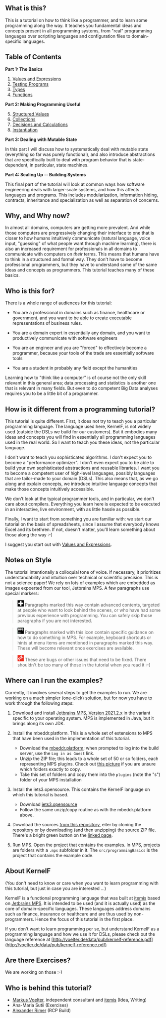 ## What is this?

This is a tutorial on how to think like a programmer, and to learn some
programming along the way. It teaches you fundamental ideas and concepts
present in all programming systems, from "real" programming languages
over scripting languages and configuration files to domain-specific
languages.


## Table of Contents



**Part 1: The Basics**

1. [Values and Expressions](doc/chapter01_values/index.md)
2. [Testing Programs](doc/chapter02_testing/index.md)
3. [Types](doc/chapter03_types/index.md)
4. [Functions](doc/chapter04_functions/index.md)

**Part 2: Making Programming Useful**

5. [Structured Values](doc/chapter05_structured/index.md)
6. [Collections](doc/chapter06_collections/index.md)
7. [Decisions and Calculations](doc/chapter07_decAndCalc/index.md)
8. [Instantiation](doc/chapter08_instantiation/index.md)

**Part 3: Dealing with Mutable State**

In this part I will discuss how to systematically deal with mutable state (everything so far was purely functional), and also introduce abstractions that are specifically built to deal with program behavior that is state-dependent, in particular, state machines.

**Part 4: Scaling Up -- Building Systems**

This final part of the tutorial will look at common ways how software engineering deals with larger-scale systems, and how this affects languages and programs. This includes modularization, information hiding, contracts, inheritance and specialization as well as separation of concerns. 




## Why, and Why now?

In almost all domains, computers are getting more prevalent. And while
those computers are progressively changing their interface to one that
is closer to how humans intuitively communicate (natural language, voice
input, "guessing" of what people want through machine learning), there
is also an increased requirement for professionals in all domains to
communicate with computers on _their_ terms. This means that humans have
to think in a structured and formal way. They don't have to become
professional programmers, but they have to understand some of the same
ideas and concepts as programmers. This tutorial teaches many of these
basics. 

## Who is this for?

There is a whole range of audiences for this tutorial:

* You are a professional in domains such as finance, healthcare or government, and
  you want to be able to create executable representations of business rules.
  
* You are a domain expert in essentially any domain, and you want to productively
  communicate with software engineers
  
* You are an engineer and you are "forced" to effectively become a programmer,
  because your tools of the trade are essentially software tools  

* You are a student in probably any field except the humanities

Learning how to "think like a computer" is of course not the only skill
relevant in this general area; data processing and statistics is another
one that is relevant in many fields. But even to do competent Big Data
analyses requires you to be a little bit of a programmer.


## How is it different from a programming tutorial?

This tutorial is quite different. First, it does not try to teach you a
particular programming language. The language used here, KernelF, is not
widely used (outside the DSLs we build for our customers). But it
embodies many ideas and concepts you will find in essentially all
programming languages used in the real world. So I want to teach you
these ideas, not the particular language.

I don't want to teach you sophisticated algorithms. I don't expect you
to become a "performance optimizer". I don't even expect you to be able
to build your own sophisticated abstractions and reusable libraries. I
want you to become a competent user of high-level languages, possibly
languages that are tailor-made to your domain (DSLs). This also means that,
as we go along and explain concepts, we introduce intuitive language 
concepts that make those concepts intuitively accessible. 

We don't look at the typical programmer tools, and in particular, we
don't care about compilers. Everything you learn here is expected to be
executed in an interactive, live environment, with as little hassle as
possible.

Finally, I want to start from something you are familiar with: we start
our tutorial on the basis of spreadsheets, since I assume that everybody
knows Excel and its brethren. If not, doesn't matter, you'll learn 
something about those along the way :-)

I suggest you start out with [Values and Expressions](doc/chapter01_values/index.md).


## Notes on Style

The tutorial intentionally a colloquial tone of voice. If necessary, it prioritizes
understandability and intuition over technical or scientific precision. This is not
a science paper! We rely on lots of examples which are embedded as images expoerted
from our tool, Jetbrains MPS. A few paragraphs use special markers:


> ![](doc/plus.png) Paragraphs marked this way contain advanced contents, targeted
> at people who want to look behind the scenes, or who have had some previous experience
> with programming. You can safely skip those paragraphs if you are not interested.


> ![](doc/mps.png) Paragraphs marked with this icon contain specific guidance on how
> to do something in MPS. For example, keyboard shortcuts or hints at menu items are
> mentioned in paragraphs marked this way. These will become relevant once exercises
> are available.

> ![](doc/fix.png) These are bugs or other issues that need to be fixed. There shouldn't be too many of those in the tutorial when you read it :-)



## Where can I run the examples?

Currently, it involves several steps to get the examples to run. We are working
on a much simpler (one-click) solution, but for now you have to work through the
following steps:

1. Download and install [Jetbrains MPS, Version 2021.2.x](https://www.jetbrains.com/mps/download) in the variant specific to your operating system. MPS is implemented in Java, but it brings along its own JDK.

2. Install the mbeddr.platform. This is a whole set of extensions to MPS that
have been used in the implementation of this tutorial. 
    - Download the [mbeddr.platform](https://build.mbeddr.com/repository/downloadAll/Mbeddr2_Mbeddr_Gradle_platform/.lastSuccessful/artifacts.zip); when prompted to log into the build server, use the `Log in as Guest` link.
    - Unzip the ZIP file; this leads to a whole set of 50 or so folders, each 
      representing MPS plugins. Check out [this picture](unzipOnMac.png) if 
      you are unsure which folders exactly to copy.
    - Take this set of folders and copy them into the `plugins` (note the "s")
      folder of your MPS installation

3. Install the iets3.opensource. This contains the KernelF language on which this
   tutorial is based. 
    - Download [iets3.opensource](https://build.mbeddr.com/repository/downloadAll/Iets3_BuildOrgIets3core/.lastSuccessful/artifacts.zip)
    - Follow the same unzip/copy routine as with the mbeddr.platform above.

4. Download the sources [from this repository](https://github.com/markusvoelter/ProgrammingBasics), eiter by cloning the 
   repository or by downloading (and then unzipping) the source ZIP file.
   There's a bright green button on the [linked page](https://github.com/markusvoelter/ProgrammingBasics).
   
5. Run MPS. Open the project that contains the examples. In MPS, projects
   are folders with a `.mps` subfolder in it. The `src/programmingBasics`
   is the project that contains the example code.   


## About KernelF

(You don't need to know or care when you want to learn programming with this
tutorial, but just in case you are interested ...)

KernelF is a functional programming language that was built at [itemis](http://itemis.de) based on [Jetbrains MPS](http://jetbrains.com/mps). It is intended to
be used (and it is actually used) as the core of domain-specific languages. These
languages address domains such as finance, insurance or healthcare and are thus
used by non-programmers. Hence the focus of this tutorial in the first place.

If you don't want to learn programming per se, but understand KernelF as a 
programming language and how we use it for DSLs, please check out the
language reference at [http://voelter.de/data/pub/kernelf-reference.pdf](http://voelter.de/data/pub/kernelf-reference.pdf)


## Are there Exercises?

We are working on those :-)



## Who is behind this tutorial?

* [Markus Voelter](http://voelter.de), independent consultant and [itemis](http://itemis.de) (Idea, Writing)
* Ana-Maria Sutii (Exercises)
* [Alexander Rimer](https://github.com/arimer) (RCP Build)



